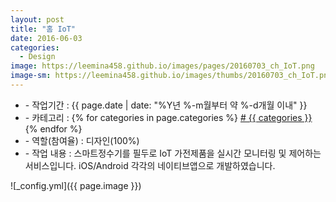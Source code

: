 ```yaml
---
layout: post
title: "홈 IoT"
date: 2016-06-03
categories:
  - Design
image: https://leemina458.github.io/images/pages/20160703_ch_IoT.png
image-sm: https://leemina458.github.io/images/thumbs/20160703_ch_IoT.png
---
```


<ul class="inform">
	<li class="preview__date" itemprop="datePublished" datetime="{{ page.date | date_to_xmlschema }}">- 작업기간 : {{ page.date | date: "%Y년 %-m월부터 약 %-d개월 이내" }}</li>
	<li class="preview__category" itemprop="description">- 카테고리 :
		{% for categories in page.categories %}
           <a href="/category/{{ categories }}/"># {{ categories }}</a>     
      	{% endfor %}</li>
	<li class="preview__role" itemprop="role">- 역할(참여율) : 디자인(100%)</li>
	<li class="preview__excerpt" itemprop="description">- 작업 내용 : 스마트정수기를 필두로 IoT 가전제품을 실시간 모니터링 및 제어하는 서비스입니다. iOS/Android 각각의 네이티브앱으로 개발하였습니다.</li>
	<!-- <li class="preview__link" itemprop="link">- 더보기 : <a href="{{ page.link }}" target="_blank">{{ page.link }}</a></li> -->
</ul>


![_config.yml]({{ page.image }})